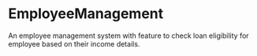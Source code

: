 # EmployeeManagement
An employee management system with feature to check loan eligibility for employee based on their income details.

